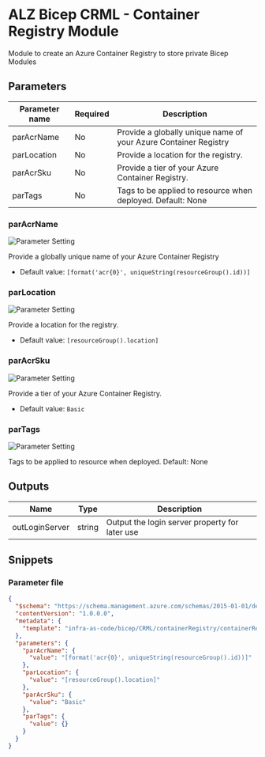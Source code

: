# ALZ Bicep CRML - Container Registry Module

Module to create an Azure Container Registry to store private Bicep Modules

## Parameters

| Parameter name | Required | Description                                                     |
| -------------- | -------- | --------------------------------------------------------------- |
| parAcrName     | No       | Provide a globally unique name of your Azure Container Registry |
| parLocation    | No       | Provide a location for the registry.                            |
| parAcrSku      | No       | Provide a tier of your Azure Container Registry.                |
| parTags        | No       | Tags to be applied to resource when deployed. Default: None     |

### parAcrName

![Parameter Setting](https://img.shields.io/badge/parameter-optional-green?style=flat-square)

Provide a globally unique name of your Azure Container Registry

- Default value: `[format('acr{0}', uniqueString(resourceGroup().id))]`

### parLocation

![Parameter Setting](https://img.shields.io/badge/parameter-optional-green?style=flat-square)

Provide a location for the registry.

- Default value: `[resourceGroup().location]`

### parAcrSku

![Parameter Setting](https://img.shields.io/badge/parameter-optional-green?style=flat-square)

Provide a tier of your Azure Container Registry.

- Default value: `Basic`

### parTags

![Parameter Setting](https://img.shields.io/badge/parameter-optional-green?style=flat-square)

Tags to be applied to resource when deployed. Default: None

## Outputs

| Name           | Type   | Description                                    |
| -------------- | ------ | ---------------------------------------------- |
| outLoginServer | string | Output the login server property for later use |

## Snippets

### Parameter file

```json
{
  "$schema": "https://schema.management.azure.com/schemas/2015-01-01/deploymentParameters.json#",
  "contentVersion": "1.0.0.0",
  "metadata": {
    "template": "infra-as-code/bicep/CRML/containerRegistry/containerRegistry.json"
  },
  "parameters": {
    "parAcrName": {
      "value": "[format('acr{0}', uniqueString(resourceGroup().id))]"
    },
    "parLocation": {
      "value": "[resourceGroup().location]"
    },
    "parAcrSku": {
      "value": "Basic"
    },
    "parTags": {
      "value": {}
    }
  }
}
```
